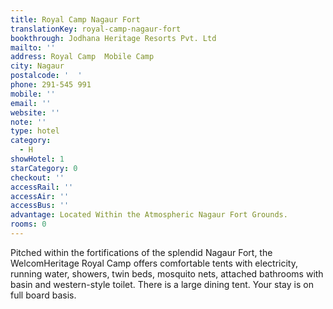 ```yaml
---
title: Royal Camp Nagaur Fort
translationKey: royal-camp-nagaur-fort
bookthrough: Jodhana Heritage Resorts Pvt. Ltd
mailto: ''
address: Royal Camp  Mobile Camp
city: Nagaur
postalcode: '  '
phone: 291-545 991
mobile: ''
email: ''
website: ''
note: ''
type: hotel
category:
  - H
showHotel: 1
starCategory: 0
checkout: ''
accessRail: ''
accessAir: ''
accessBus: ''
advantage: Located Within the Atmospheric Nagaur Fort Grounds.
rooms: 0
---
```

Pitched within the fortifications of the splendid Nagaur Fort, the WelcomHeritage Royal Camp offers comfortable tents with electricity, running water, showers, twin beds, mosquito nets, attached bathrooms with basin and western-style toilet. There is a large dining tent. Your stay is on full board basis.